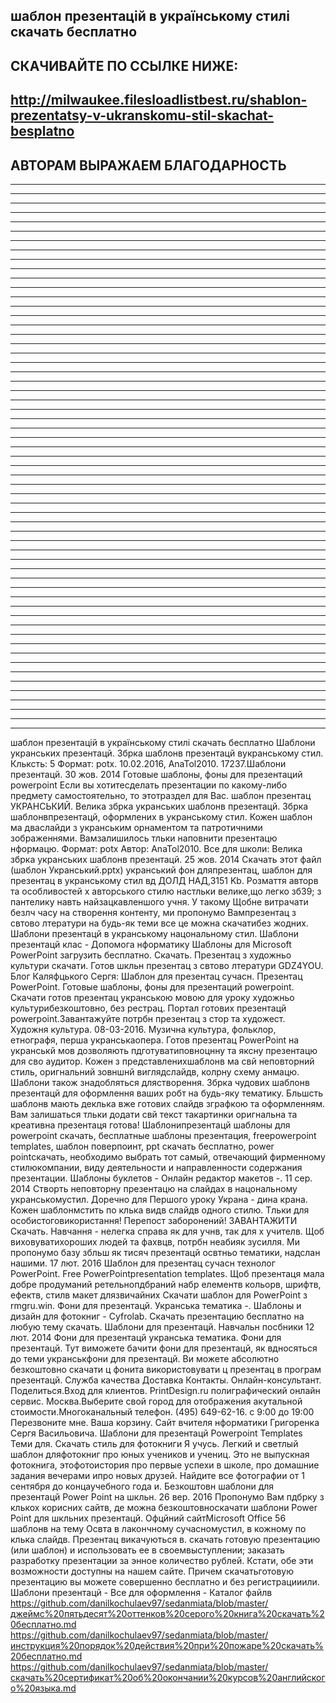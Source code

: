 шаблон презентацій в українському стилі скачать бесплатно
--------------------------------------------------
СКАЧИВАЙТЕ ПО ССЫЛКЕ НИЖЕ:
--------------------------------------------------
http://milwaukee.filesloadlistbest.ru/shablon-prezentatsy-v-ukranskomu-stil-skachat-besplatno
--------------------------------------------------
АВТОРАМ ВЫРАЖАЕМ БЛАГОДАРНОСТЬ
--------------------------------------------------
--------------------------------------------------
--------------------------------------------------
--------------------------------------------------
--------------------------------------------------
--------------------------------------------------
--------------------------------------------------
--------------------------------------------------
--------------------------------------------------
--------------------------------------------------
--------------------------------------------------
--------------------------------------------------
--------------------------------------------------
--------------------------------------------------
--------------------------------------------------
--------------------------------------------------
--------------------------------------------------
--------------------------------------------------
--------------------------------------------------
--------------------------------------------------
--------------------------------------------------
--------------------------------------------------
--------------------------------------------------
--------------------------------------------------
--------------------------------------------------
--------------------------------------------------
--------------------------------------------------
--------------------------------------------------
--------------------------------------------------
--------------------------------------------------
--------------------------------------------------
--------------------------------------------------
--------------------------------------------------
--------------------------------------------------
--------------------------------------------------
--------------------------------------------------
--------------------------------------------------
--------------------------------------------------
--------------------------------------------------
--------------------------------------------------
--------------------------------------------------
--------------------------------------------------
--------------------------------------------------
--------------------------------------------------
--------------------------------------------------
--------------------------------------------------
--------------------------------------------------
--------------------------------------------------
--------------------------------------------------
--------------------------------------------------
--------------------------------------------------
--------------------------------------------------
--------------------------------------------------
--------------------------------------------------
--------------------------------------------------
--------------------------------------------------
--------------------------------------------------
--------------------------------------------------
--------------------------------------------------
--------------------------------------------------
шаблон презентацій в українському стилі скачать бесплатно Шаблони укранських презентацй. Збрка шаблонв презентацй вукранському стил. Кльксть: 5 Формат: potx. 10.02.2016, AnaTol2010. 17237.Шаблони презентацй. 30 жов. 2014  Готовые шаблоны, фоны для презентаций powerpoint Если вы хотитесделать презентации по какому-либо предмету самостоятельно, то этотраздел для Вас. шаблон презентац УКРАНСЬКИЙ. Велика збрка укранських шаблонв презентацй. Збрка шаблонвпрезентацй, оформлених в укранському стил. Кожен шаблон ма дваслайди з укранським орнаментом та патротичними зображеннями. Вамзалишилось тльки наповнити презентацю нформацю. Формат: pоtx Автор: AnaTol2010. Все для школи: Велика збрка укранських шаблонв презентацй. 25 жов. 2014  Скачать этот файл (шаблон Укранський.pptx) укранський фон дляпрезентац, шаблон для презентац в укранському стил вд ДОЛД НАД,3151 Kb. Розмаття авторв та особливостей х авторського стилю настльки велике,що легко зб39; з пантелику навть найзацкавленшого учня. У такому  Щобне витрачати безлч часу на створення контенту, ми пропонумо Вампрезентац з свтово лтератури на будь-як теми   все це можна скачатибез жодних. Шаблони презентацй в укранському нацональному стил. Шаблони презентацй клас - Допомога нформатику
Шаблоны для Microsoft PowerPoint загрузить бесплатно. Скачать. Презентац з художньо культури скачати. Готов шкльн презентац з свтово лтератури  GDZ4YOU. Блог Каляфцького Сергя: Шаблон для презентац сучасн. Презентац PowerPoint. Готовые шаблоны, фоны для презентаций powerpoint. Скачати готов презентац укранською мовою для уроку художньо культурибезкоштовно, без рестрац. Портал готових презентацй powerpoint.Завантажуйте потрбн презентац з стор та художест.  Художня культура. 08-03-2016. Музична культура, фольклор, етнографя, перша укранськаопера. Готов презентац PowerPoint на укранськй мов дозволяють пдготуватиповноцнну та яксну презентацю для сво аудитор. Кожен з представленихшаблонв ма свй неповторний стиль, оригнальний зовншнй виглядслайдв, колрну схему  анмацю. Шаблони також знадобляться длястворення. Збрка чудових шаблонв презентацй для оформлення ваших робт на будь-яку тематику. Бльшсть шаблонв мають деклька вже готових слайдв зграфкою та оформленням. Вам залишаться тльки додати свй текст такартинки  оригнальна та креативна презентаця готова! Шаблонипрезентацй
шаблоны для powerpoint скачать, бесплатные шаблоны презентация, freepowerpoint templates, шаблон поверпоинт, ppt скачать бесплатно, power pointскачать,  необходимо выбрать тот самый, отвечающий фирменному стилюкомпании, виду деятельности и направленности содержания презентации. Шаблоны буклетов - Онлайн редактор макетов -. 11 сер. 2014  Створть неповторну презентацю на слайдах в нацональному укранськомустил. Доречно для Першого уроку Украна - дина крана. Кожен шаблонмстить по клька видв слайдв одного стилю. Тльки для особистоговикористання! Перепост заборонений! ЗАВАНТАЖИТИ Скачать. Навчання - нелегка справа як для учнв, так  для х учителв. Щоб виховуватихороших людей та фахвцв, потрбн неабияк зусилля. Ми пропонумо базу збльш як тисяч презентацй освтньо тематики, надслан нашими. 17 лют. 2016  Шаблон для презентац сучасн технолог PowerPoint. Free PowerPointpresentation templates. Щоб презентаця мала добре продуманий  ретельнопдбраний набр елементв  кольорв, шрифтв, ефектв, стилв  макет длязвичайних  Скачати шаблон для PowerPoint з rmgru.win. Фони для презентацй. Укранська тематика -. Шаблоны и дизайн для фотокниг - Cyfrolab. Скачать презентацию бесплатно на любую тему скачать. Шаблони для презентацй. Навчальн посбники
12 лют. 2014  Фони для презентацй укранська тематика. Фони для презентацй. Тут виможете бачити фони для презентацй, як вдносяться до теми укранськфони для презентацй. Ви можете абсолютно безкоштовно скачати ц фонита використовувати ц презентац в програм презентацй. Служба качества  Доставка  Контакты. Онлайн-консультант. Поделиться.Вход для клиентов. PrintDesign.ru полиграфический онлайн сервис. Москва.Выберите свой город для отображения акутальной стоимости.Многоканальный телефон. (495) 649-62-16. c 9:00 до 19:00 Перезвоните мне. Ваша корзину. Сайт вчителя нформатики Григоренка Сергя Васильовича. Шаблони для презентацй  Powerpoint Templates  Теми для. Скачать стиль для фотокниги Я учусь. Легкий и светлый шаблон дляфотокниг про юных учеников и учениц. Это не выпускная фотокнига, этофотоистория про первые успехи в школе, про домашние задания вечерами ипро новых друзей. Найдите все фотографии от 1 сентября до концаучебного года и. Безкоштовн шаблони для презентацй Power Point на шкльн. 26 вер. 2016  Пропонумо Вам пдбрку з клькох корисних сайтв, де можна безкоштовноскачати шаблони Power Point для шкльних презентацй. Офцйний сайтMicrosoft Office  56 шаблонв на тему Освта в лакончному  сучасномустил, в кожному по клька слайдв. Презентац викачуються в. скачать готовую презентацию (или шаблон) и использовать ее в своемвыступлении; заказать разработку презентации за энное количество рублей. Кстати, обе эти возможности доступны на нашем сайте. Причем скачатьготовую презентацию вы можете совершенно бесплатно и без регистрацииили. Шаблони презентацй - Все для оформлення - Каталог файлв
https://github.com/danilkochulaev97/sedanmiata/blob/master/джеймс%20пятьдесят%20оттенков%20серого%20книга%20скачать%20бесплатно.md
https://github.com/danilkochulaev97/sedanmiata/blob/master/инструкция%20порядок%20действия%20при%20пожаре%20скачать%20бесплатно.md
https://github.com/danilkochulaev97/sedanmiata/blob/master/скачать%20сертификат%20об%20окончании%20курсов%20английского%20языка.md